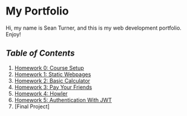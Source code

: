 # **My Portfolio**

Hi, my name is Sean Turner, and this is my web development portfolio. Enjoy!

## *Table of Contents*
1. [Homework 0: Course Setup](https://github.com/seanturner06/WebDev/tree/main/Homework0/README.md)
2. [Homework 1: Static Webpages](https://github.com/seanturner06/WebDev/tree/main/Homework1/README.md)
3. [Homework 2: Basic Calculator](https://github.com/seanturner06/WebDev/tree/main/Homework2/README.md)
4. [Homework 3: Pay Your Friends](https://github.com/seanturner06/WebDev/tree/main/Homework3/README.md)
5. [Homework 4: Howler](https://github.com/seanturner06/WebDev/tree/main/Homework4/README.md)
6. [Homework 5: Authentication With JWT](https://github.com/seanturner06/WebDev/tree/main/Homework5/README.md)
7. [Final Project]
